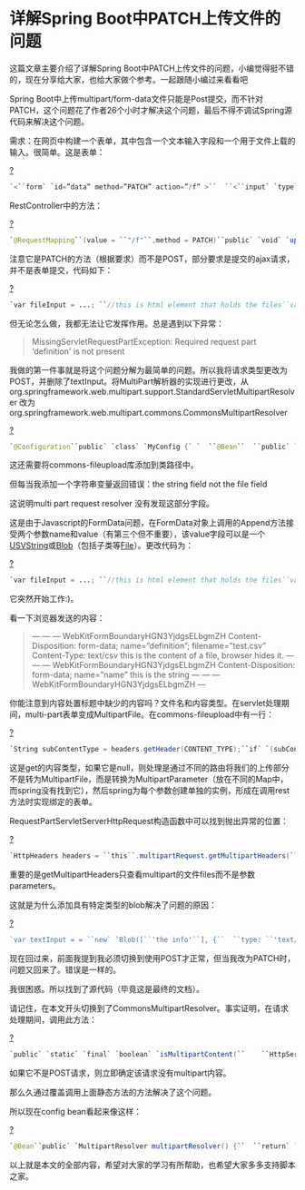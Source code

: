 # 详解Spring Boot中PATCH上传文件的问题



这篇文章主要介绍了详解Spring Boot中PATCH上传文件的问题，小编觉得挺不错的，现在分享给大家，也给大家做个参考。一起跟随小编过来看看吧

Spring Boot中上传multipart/form-data文件只能是Post提交，而不针对PATCH，这个问题花了作者26个小时才解决这个问题，最后不得不调试Spring源代码来解决这个问题。

需求：在网页中构建一个表单，其中包含一个文本输入字段和一个用于文件上载的输入。很简单。这是表单：

[?](https://www.jb51.net/article/153345.htm#)

```java
`<``form` `id=”data” method=”PATCH” action=”/f” >``  ``<``input` `type``=``"text"` `required ``name``=``"company"` `>``  ``<``input` `type``=``"file"` `required ``name``=``"definition"` `/>``</``form``>`
```

RestController中的方法：

[?](https://www.jb51.net/article/153345.htm#)

```java
`@RequestMapping``(value = ``"/f"``,method = PATCH)``public` `void` `upload(``   ``@RequestPart``(``"definition"``) MultipartFile definition,``   ``@RequestPart``(``"company"``) String company``) {...}`
```

注意它是PATCH的方法（根据要求）而不是POST，部分要求是提交的ajax请求，并不是表单提交，代码如下：

[?](https://www.jb51.net/article/153345.htm#)

```java
`var fileInput = ...; ``//this is html element that holds the files``var textInput = ...; ``//thi is the string``var fd = ``new` `FormData();``fd.append(``'definition'``,fileInput.files[``0``]);``fd.append(``'name'``, textInput );``xhr = ``new` `XMLHttpRequest();``xhr.open( ``'PATCH'``, uploadForm.action, ``true` `);``xhr.send( fd );`
```

但无论怎么做，我都无法让它发挥作用。总是遇到以下异常：

> MissingServletRequestPartException: Required request part ‘definition' is not present

我做的第一件事就是将这个问题分解为最简单的问题。所以我将请求类型更改为POST，并删除了textInput。将MultiPart解析器的实现进行更改，从org.springframework.web.multipart.support.StandardServletMultipartResolver 改为org.springframework.web.multipart.commons.CommonsMultipartResolver

[?](https://www.jb51.net/article/153345.htm#)

```java
`@Configuration``public` `class` `MyConfig {` `  ``@Bean``  ``public` `MultipartResolver multipartResolver() {``   ``return` `new` `CommonsMultipartResolver();``  ``}``}`
```

这还需要将commons-fileupload库添加到类路径中。

但每当我添加一个字符串变量返回错误：the string field not the file field

这说明multi part request resolver 没有发现这部分字段。

这是由于Javascript的FormData问题，在FormData对象上调用的Append方法接受两个参数name和value（有第三个但不重要），该value字段可以是一个 [USVString](https://developer.mozilla.org/en-US/docs/Web/API/USVString)或[Blob](https://developer.mozilla.org/en-US/docs/Web/API/Blob)（包括子类等[File](https://developer.mozilla.org/en-US/docs/Web/API/File)）。更改代码为：

[?](https://www.jb51.net/article/153345.htm#)

```java
`var fileInput = ...; ``//this is html element that holds the files``var textInput = = ``new` `Blob([``'the info'``], {``  ``type: ``'text/plain'``});``; ``//thi is the string``var fd = ``new` `FormData();``fd.append(``'definition'``,fileInput.files[``0``]);``fd.append(``'name'``, textInput );``xhr = ``new` `XMLHttpRequest();``xhr.open( ``'PATCH'``, uploadForm.action, ``true` `);``xhr.send( fd );`
```

它突然开始工作:)。

看一下浏览器发送的内容：

> — — — WebKitFormBoundaryHGN3YjdgsELbgmZH
> Content-Disposition: form-data; name=”definition”; filename=”test.csv” Content-Type: text/csv
> this is the content of a file, browser hides it.
> — — — WebKitFormBoundaryHGN3YjdgsELbgmZH Content-Disposition: form-data; name=”name” 
> this is the string
> — — — WebKitFormBoundaryHGN3YjdgsELbgmZH —

你能注意到内容处置标题中缺少的内容吗？文件名和内容类型。在servlet处理期间，multi-part表单变成MultipartFile。在commons-fileupload中有一行：

[?](https://www.jb51.net/article/153345.htm#)

```java
`String subContentType = headers.getHeader(CONTENT_TYPE);``if` `(subContentType != ``null` `... ){}`
```

这是get的内容类型，如果它是null，则处理是通过不同的路由将我们的上传部分不是转为MultipartFile，而是转换为MultipartParameter（放在不同的Map中，而spring没有找到它），然后spring为每个参数创建单独的实例，形成在调用rest方法时实现绑定的表单。

RequestPartServletServerHttpRequest构造函数中可以找到抛出异常的位置：

[?](https://www.jb51.net/article/153345.htm#)

```java
`HttpHeaders headers = ``this``.multipartRequest.getMultipartHeaders(``this``.partName);``if` `(headers == ``null``) {``  ``throw` `new` `MissingServletRequestPartException(partName);``}`
```

重要的是getMultipartHeaders只查看multipart的文件files而不是参数parameters。

这就是为什么添加具有特定类型的blob解决了问题的原因：

[?](https://www.jb51.net/article/153345.htm#)

```javascript
`var textInput = = ``new` `Blob([``'the info'``], {``  ``type: ``'text/plain'``});`
```

现在回过来，前面我提到我必须切换到使用POST才正常，但当我改为PATCH时，问题又回来了。错误是一样的。

我很困惑。所以找到了源代码（毕竟这是最终的文档）。

请记住，在本文开头切换到了CommonsMultipartResolver。事实证明，在请求处理期间，调用此方法：

[?](https://www.jb51.net/article/153345.htm#)

```java
`public` `static` `final` `boolean` `isMultipartContent(``    ``HttpServletRequest request) {``  ``if` `(!POST_METHOD.equalsIgnoreCase(request.getMethod())) {``    ``return` `false``;``  ``}``  ``return` `FileUploadBase.isMultipartContent(``new` `ServletRequestContext(request));``}`
```

如果它不是POST请求，则立即确定该请求没有multipart内容。

那么久通过覆盖调用上面静态方法的方法解决了这个问题。

所以现在config bean看起来像这样：

[?](https://www.jb51.net/article/153345.htm#)

```java
`@Bean``public` `MultipartResolver multipartResolver() {``  ``return` `new` `CommonsMultipartResolverMine();``}`  `public` `static` `class` `CommonsMultipartResolverMine ``extends` `CommonsMultipartResolver {` `  ``@Override``  ``public` `boolean` `isMultipart(HttpServletRequest request) {``   ``final` `String header = request.getHeader(``"Content-Type"``);``   ``if``(header == ``null``){``     ``return` `false``;``   ``}``   ``return` `header.contains(``"multipart/form-data"``);``  ``}` `}`
```

以上就是本文的全部内容，希望对大家的学习有所帮助，也希望大家多多支持脚本之家。